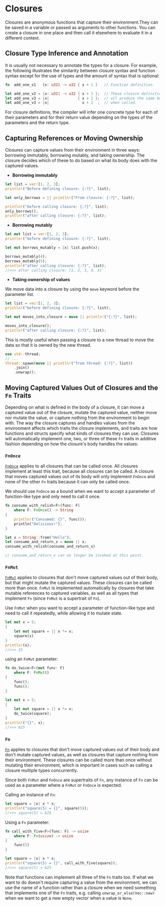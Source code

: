 # Closures

Closures are anonymous functions that capture their environment.They can be
saved in a variable or passed as arguments to other functions. You can create a
closure in one place and then call it elsewhere to evaluate it in a different
context.

## Closure Type Inference and Annotation

It is usually not necessary to annotate the types for a closure. For example,
the following illustrates the similarity between closure syntax and function
syntax except for the use of types and the amount of syntax that is optional:

```rust
fn  add_one_v1   (x: u32) -> u32 { x + 1 }   // Function definition.

let add_one_v2 = |x: u32| -> u32 { x + 1 };  // These closure definitions
let add_one_v3 = |x|             { x + 1 };  // all produce the same behaviour
let add_one_v3 = |x|               x + 1  ;  // when called.
```

For closure definitions, the compiler will infer one concrete type for each of
their parameters and for their return value depending on the types of the
parameters and the return type.

## Capturing References or Moving Ownership

Closures can capture values from their environment in three ways: borrowing
immutably, borrowing mutably, and taking ownership. The closure decides which
of these to do based on what its body does with the captured values.

* **Borrowing immutably**

```rust
let list = vec![1, 2, 3];
println!("Before defining closure: {:?}", list);

let only_borrows = || println!("From closure: {:?}", list);

println!("before calling closure: {:?}", list);
only_borrows();
println!("after calling closure: {:?}", list);
```

* **Borrowing mutably**

```rust
let mut list = vec![1, 2, 3];
println!("before defining closure: {:?}", list);

let mut borrows_mutably = |x| list.push(x);

borrows_mutably(4);
borrows_mutably(5);
println!("after calling closure: {:?}", list);
//>>> after calling closure: [1, 2, 3, 4, 5]
```

* **Taking ownership of values**

We move data into a closure by using the `move` keyword before the parameter
list.

```rust
let list = vec![1, 2, 3];
println!("before defining closure: {:?}", list);

let mut moves_into_closure = move || println!("{:?}", list);

moves_into_closure();
println!("after calling closure: {:?}", list);
```

This is mostly useful when passing a closure to a new thread to move the data so
that it is owned by the new thread.

```rust
use std::thread;
// ...
thread::spawn(move || println!("from thread: {:?}", list))
    .join()
    .unwrap();
```

## Moving Captured Values Out of Closures and the `Fn` Traits

Depending on what is defined in the body of a closure, it can move a captured
value out of the closure, mutate the captured value, neither move nor mutate
the value, or capture nothing from the environment to begin with. The way the
closure captures and handles values from the environment affects which traits
the closure implements, and traits are how functions and structs specify what
kinds of closures they can use. Closures will automatically implement one, two,
or three of these `Fn` traits in additive fashion depending on how the closure's
body handles the values:

### `FnOnce`

[`FnOnce`](https://doc.rust-lang.org/std/ops/trait.FnOnce.html) applies to all
closures that can be called once. All closures implement at least this trait,
because all closures can be called. A closure that moves captured values out of
its body will only implement `FnOnce` and none of the other `Fn` traits because
it can only be called once.

We should use `FnOnce` as a bound when we want to accept a parameter of
function-like type and only need to call it once.

```rust
fn consume_with_relish<F>(func: F)
    where F: FnOnce() -> String
{
    println!("Consumed: {}", func());
    println("Delicious!");
}

let x = String::from("Hello");
let consume_and_return_x = move || x;
consume_with_relish(consume_and_return_x)

// consume_and_return_x can no longer be invoked at this point.
```

### `FnMut`

[`FnMut`](https://doc.rust-lang.org/std/ops/trait.FnMut.html) applies to
closures that don't move captured values out of their body, but that might
mutate the captured values. These closures can be called more than once. `FnMut`
is implemented automatically by closures that take mutable references to
captured variables, as well as all types that implement `Fn` (since `FnMut` is
a supertrait of `Fn`).

Use `FnMut` when you want to accept a parameter of function-like type and need
to call it repeatedly, while allowing it to mutate state.

```rust
let mut x = 5;
{
    let mut square = || x *= x;
    square(x)
}
println!(x);
//>>> 25
```

using an `FnMut` parameter:

```rust
fn do_twice<F>(mut func: F)
    where F: FnMut()
{
    func();
    func();
}

let mut x = 5;
{
    let mut square = || x *= x;
    do_twice(square);
}
println!("{}", x);
//>>> 625
```

### `Fn`

[`Fn`](https://doc.rust-lang.org/std/ops/trait.Fn.html) applies to closures that
don't move captured values out of their body and don't mutate captured values,
as well as closures that capture nothing from their environment. These closures
can be called more than once without mutating their environment, which is
important in cases such as calling a closure multiple types concurrently.

Since both `FnMut` and `FnOnce` are supertraits of `Fn`, any instance of `Fn`
can be used as a parameter where a `FnMut` or `FnOnce` is expected.

Calling an instance of `Fn`:

```rust
let square = |x| x * x;
println!("square(5) = {}", square(5));
//>>> square(5) = 625
```

Using a `Fn` parameter:

```rust
fn call_with_five<F>(func: F) -> usize
    where F: Fn(usize) -> usize
{
    func(5)
}

let square = |x| x * x;
println!("square(5) = {}", call_with_five(square));
//>>> square(5) = 625
```

Note that functions can implement all three of the `Fn` traits too. If what we
want to do doesn't require capturing a value from the environment, we can use
the name of a function rather than a closure when we need something that
implements one of the `Fn` traits, e.g. calling `unwrap_or_else(Vec::new)` when
we want to get a new empty vector when a value is `None`.
